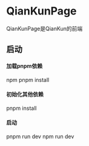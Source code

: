 # QianKunPage

QianKunPage是QianKun的前端

## 启动
#### 加载pnpm依赖
npm pnpm install
#### 初始化其他依赖
pnpm install
#### 启动
pnpm run dev
npm run dev
